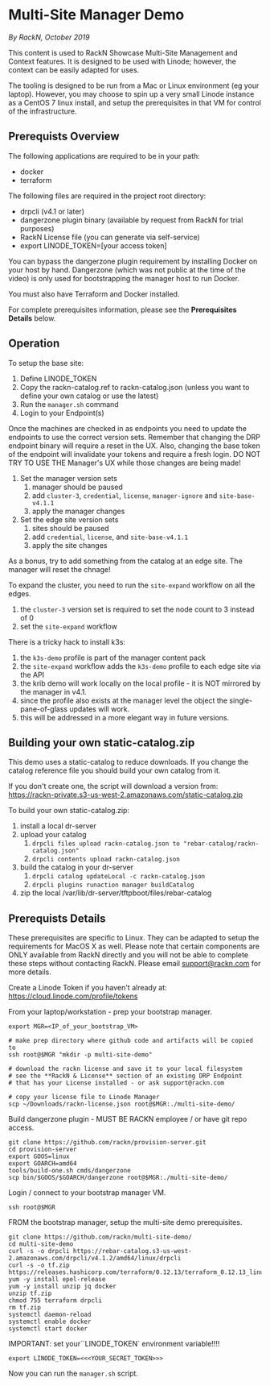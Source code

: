 Multi-Site Manager Demo
=======================
_By RackN, October 2019_


This content is used to RackN Showcase Multi-Site Management and Context
features.  It is designed to be used with Linode; however, the context
can be easily adapted for uses.

The tooling is designed to be run from a Mac or Linux environment (eg
your laptop).  However, you may choose to spin up a very small Linode
instance as a CentOS 7 linux install, and setup the prerequisites in
that VM for control of the infrastructure.

Prerequists Overview
--------------------

The following applications are required to be in your path:
   * docker
   * terraform

The following files are required in the project root directory:
   * drpcli (v4.1 or later)
   * dangerzone plugin binary (available by request from RackN for trial purposes)
   * RackN License file (you can generate via self-service)
   * export LINODE_TOKEN=[your access token]

You can bypass the dangerzone plugin requirement by installing Docker on
your host by hand.  Dangerzone (which was not public at the time of the
video) is only used for bootstrapping the manager host to run Docker.

You must also have Terraform and Docker installed.

For complete prerequisites information, please see the **Prerequisites
Details** below.

Operation
---------

To setup the base site:

  1. Define LINODE_TOKEN
  1. Copy the rackn-catalog.ref to rackn-catalog.json (unless you want to define your own catalog or use the latest)
  1. Run the `manager.sh` command
  1. Login to your Endpoint(s)
  
Once the machines are checked in as endpoints you need to update the endpoints to use the correct version sets.  Remember that changing the DRP endpoint binary will require a reset in the UX.  Also, changing the base token of the endpoint will invalidate your tokens and require a fresh login.  DO NOT TRY TO USE THE Manager's UX while those changes are being made!

  1. Set the manager version sets
     1. manager should be paused
     1. add `cluster-3`, `credential`, `license`, `manager-ignore` and `site-base-v4.1.1`
     1. apply the manager changes
  1. Set the edge site version sets
     1. sites should be paused
     1. add `credential`, `license`, and `site-base-v4.1.1`
     1. apply the site changes

As a bonus, try to add something from the catalog at an edge site.  The manager will reset the chnage!

To expand the cluster, you need to run the `site-expand` workflow on all the edges.

   1. the `cluster-3` version set is required to set the node count to 3 instead of 0
   1. set the `site-expand` workflow

There is a tricky hack to install k3s:

   1. the `k3s-demo` profile is part of the manager content pack
   1. the `site-expand` workflow adds the `k3s-demo` profile to each edge site via the API
   1. the krib demo will work locally on the local profile - it is NOT mirrored by the manager in v4.1.
   1. since the profile also exists at the manager level the object the single-pane-of-glass updates will work.
   1. this will be addressed in a more elegant way in future versions.

Building your own static-catalog.zip
------------------------------------

This demo uses a static-catalog to reduce downloads.  If you change the catalog
reference file you should build your own catalog from it.

If you don't create one, the script will download a version from: https://rackn-private.s3-us-west-2.amazonaws.com/static-catalog.zip

To build your own static-catalog.zip:

  1. install a local dr-server
  1. upload your catalog
     1. `drpcli files upload rackn-catalog.json to "rebar-catalog/rackn-catalog.json"`
     1. `drpcli contents upload rackn-catalog.json`
  1. build the catalog in your dr-server
     1. `drpcli catalog updateLocal -c rackn-catalog.json`
     1. `drpcli plugins runaction manager buildCatalog`
  1. zip the local /var/lib/dr-server/tftpboot/files/rebar-catalog


Prerequists Details
-------------------

These prerequisites are specific to Linux.  They can be adapted to setup the
requirements for MacOS X as well.  Please note that certain components are
ONLY available from RackN directly and you will not be able to complete these
steps without contacting RackN.  Please email support@rackn.com for more
details.

Create a Linode Token if you haven't already at: https://cloud.linode.com/profile/tokens

From your laptop/workstation - prep your bootstrap manager.

```
export MGR=<IP_of_your_bootstrap_VM>

# make prep directory where github code and artifacts will be copied to
ssh root@$MGR "mkdir -p multi-site-demo"

# download the rackn license and save it to your local filesystem
# see the **RackN & License** section of an existing DRP Endpoint
# that has your License installed - or ask support@rackn.com

# copy your license file to Linode Manager
scp ~/Downloads/rackn-license.json root@$MGR:./multi-site-demo/
```

Build dangerzone plugin - MUST BE RACKN employee / or have git repo access.
```
git clone https://github.com/rackn/provision-server.git
cd provision-server
export GOOS=linux
export GOARCH=amd64
tools/build-one.sh cmds/dangerzone
scp bin/$GOOS/$GOARCH/dangerzone root@$MGR:./multi-site-demo/
```

Login / connect to your bootstrap manager VM.
```
ssh root@$MGR
```

FROM the bootstrap manager, setup the multi-site demo prerequisites.
```
git clone https://github.com/rackn/multi-site-demo/
cd multi-site-demo
curl -s -o drpcli https://rebar-catalog.s3-us-west-2.amazonaws.com/drpcli/v4.1.2/amd64/linux/drpcli
curl -s -o tf.zip https://releases.hashicorp.com/terraform/0.12.13/terraform_0.12.13_linux_amd64.zip
yum -y install epel-release
yum -y install unzip jq docker
unzip tf.zip
chmod 755 terraform drpcli
rm tf.zip
systemctl daemon-reload
systemctl enable docker
systemctl start docker
```
IMPORTANT: set your``LINODE_TOKEN` environment variable!!!!
```
export LINODE_TOKEN=<<<YOUR_SECRET_TOKEN>>>
```

Now you can run the `manager.sh` script.
